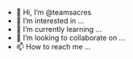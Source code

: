 - 👋 Hi, I’m @teamsacres
- 👀 I’m interested in ...
- 🌱 I’m currently learning ...
- 💞️ I’m looking to collaborate on ...
- 📫 How to reach me ...

<!---
teamsacres/teamsacres is a ✨ special ✨ repository because its `README.md` (this file) appears on your GitHub profile.
You can click the Preview link to take a look at your changes.
--->
